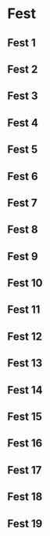 # Fest

## Fest 1

## Fest 2

## Fest 3

## Fest 4

## Fest 5

## Fest 6

## Fest 7

## Fest 8

## Fest 9

## Fest 10

## Fest 11

## Fest 12

## Fest 13

## Fest 14

## Fest 15

## Fest 16

## Fest 17

## Fest 18

## Fest 19
